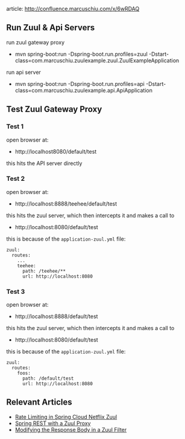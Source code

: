 article: http://confluence.marcuschiu.com/x/6wRDAQ

## Run Zuul & Api Servers

run zuul gateway proxy
- mvn spring-boot:run -Dspring-boot.run.profiles=zuul -Dstart-class=com.marcuschiu.zuulexample.zuul.ZuulExampleApplication

run api server
- mvn spring-boot:run -Dspring-boot.run.profiles=api -Dstart-class=com.marcuschiu.zuulexample.api.ApiApplication

## Test Zuul Gateway Proxy

### Test 1
open browser at:
- http://localhost8080/default/test

this hits the API server directly

### Test 2
open browser at:
- http://localhost:8888/teehee/default/test

this hits the zuul server, which then intercepts it and makes a call to
- http://localhost:8080/default/test

this is because of the `application-zuul.yml` file:
```
zuul:
  routes:
    ...
    teehee:
      path: /teehee/**
      url: http://localhost:8080
```

### Test 3
open browser at:
- http://localhost:8888/default/test

this hits the zuul server, which then intercepts it and makes a call to
- http://localhost:8080/default/test

this is because of the `application-zuul.yml` file:
```
zuul:
  routes:
    foos:
      path: /default/test
      url: http://localhost:8080
```

## Relevant Articles
- [Rate Limiting in Spring Cloud Netflix Zuul](https://www.baeldung.com/spring-cloud-zuul-rate-limit)
- [Spring REST with a Zuul Proxy](https://www.baeldung.com/spring-rest-with-zuul-proxy)
- [Modifying the Response Body in a Zuul Filter](https://www.baeldung.com/zuul-filter-modifying-response-body)